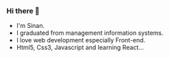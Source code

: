 ### Hi there 👋

- I'm Sinan.
- I graduated from management information systems.
- I love web development especially Front-end.
- Html5, Css3, Javascript and learning React...



<!--
**sinanolcay/sinanolcay** is a ✨ _special_ ✨ repository because its `README.md` (this file) appears on your GitHub profile.

Here are some ideas to get you started: Hi there. I'm Sinan.
I graduated from management information systems.
I love web development especially Front-end.

- 🔭 I’m currently working on ...
- 🌱 I’m currently learning ...
- 👯 I’m looking to collaborate on ...
- 🤔 I’m looking for help with ...
- 💬 Ask me about ...
- 📫 How to reach me: ...
- 😄 Pronouns: ...
- ⚡ Fun fact: ...
-->
